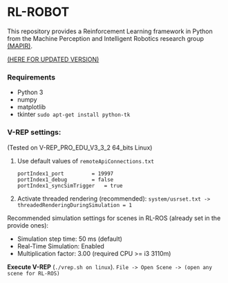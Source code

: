 # RL-ROBOT
This repository provides a Reinforcement Learning framework in Python from the Machine Perception and Intelligent Robotics research group [(MAPIR)](http://mapir.isa.uma.es).

[(HERE FOR UPDATED VERSION)](https://github.com/angelmtenor/RL-ROBOT)

### Requirements
* Python 3
* numpy
* matplotlib
* tkinter   `sudo apt-get install python-tk`


### V-REP settings: 
(Tested on V-REP_PRO_EDU_V3_3_2 64_bits Linux)

1. Use default values of `remoteApiConnections.txt`
    ~~~
    portIndex1_port 		= 19997
    portIndex1_debug 		= false
    portIndex1_syncSimTrigger 	= true
    ~~~

2. Activate threaded rendering (recommended):
    `system/usrset.txt -> threadedRenderingDuringSimulation = 1` 

Recommended simulation settings for scenes in RL-ROS (already set in the provide ones):

* Simulation step time: 50 ms  (default) 
* Real-Time Simulation: Enabled
* Multiplication factor: 3.00 (required CPU >= i3 3110m)

 **Execute V-REP** 
 (`./vrep.sh on linux`). `File -> Open Scene -> (open any scene for RL-ROS)` 

 
 
